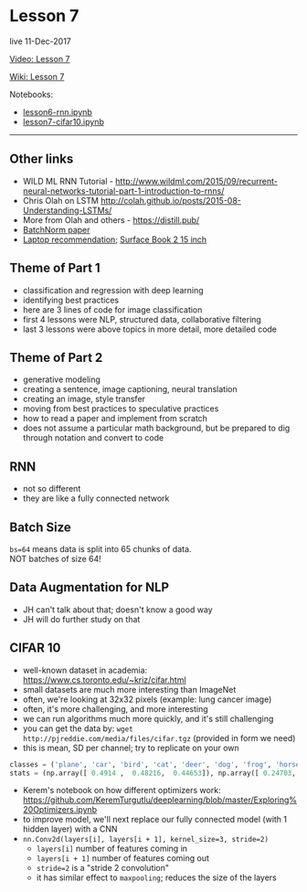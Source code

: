 # Lesson 7  
live 11-Dec-2017

[Video: Lesson 7](https://www.youtube.com/watch?v=H3g26EVADgY&feature=youtu.be)

[Wiki: Lesson 7](http://forums.fast.ai/t/lesson-7-wiki-thread/8847/1)

Notebooks:  
* [lesson6-rnn.ipynb](https://github.com/fastai/fastai/blob/master/courses/dl1/lesson6-rnn.ipynb)
* [lesson7-cifar10.ipynb](https://github.com/fastai/fastai/blob/master/courses/dl1/lesson7-cifar10.ipynb)

---
## Other links
- WILD ML RNN Tutorial - http://www.wildml.com/2015/09/recurrent-neural-networks-tutorial-part-1-introduction-to-rnns/
- Chris Olah on LSTM http://colah.github.io/posts/2015-08-Understanding-LSTMs/
- More from Olah and others - https://distill.pub/
- [BatchNorm paper](https://arxiv.org/pdf/1502.03167.pdf)
- [Laptop recommendation](https://youtu.be/EKzSiuqiHNg?t=1h1m51s); [Surface Book 2 15 inch](https://www.cnet.com/products/microsoft-surface-book-2/review/)


## Theme of Part 1
- classification and regression with deep learning
- identifying best practices
- here are 3 lines of code for image classification
- first 4 lessons were NLP, structured data, collaborative filtering
- last 3 lessons were above topics in more detail, more detailed code

## Theme of Part 2
- generative modeling
- creating a sentence, image captioning, neural translation
- creating an image, style transfer
- moving from best practices to speculative practices
- how to read a paper and implement from scratch
- does not assume a particular math background, but be prepared to dig through notation and convert to code

## RNN
- not so different
- they are like a fully connected network

## Batch Size
`bs=64` means data is split into 65 chunks of data.  
NOT batches of size 64!  

## Data Augmentation for NLP
- JH can't talk about that; doesn't know a good way
- JH will do further study on that

## CIFAR 10
- well-known dataset in academia:  https://www.cs.toronto.edu/~kriz/cifar.html
- small datasets are much more interesting than ImageNet
- often, we're looking at 32x32 pixels (example:  lung cancer image)
- often, it's more challenging, and more interesting
- we can run algorithms much more quickly, and it's still challenging
- you can get the data by:  `wget http://pjreddie.com/media/files/cifar.tgz` (provided in form we need)
- this is mean, SD per channel; try to replicate on your own
```python
classes = ('plane', 'car', 'bird', 'cat', 'deer', 'dog', 'frog', 'horse', 'ship', 'truck')
stats = (np.array([ 0.4914 ,  0.48216,  0.44653]), np.array([ 0.24703,  0.24349,  0.26159]))
```  
- Kerem's notebook on how different optimizers work:  https://github.com/KeremTurgutlu/deeplearning/blob/master/Exploring%20Optimizers.ipynb
- to improve model, we'll next replace our fully connected model (with 1 hidden layer) with a CNN
- `nn.Conv2d(layers[i], layers[i + 1], kernel_size=3, stride=2)`
  - `layers[i]` number of features coming in
  - `layers[i + 1]` number of features coming out
  - `stride=2` is a "stride 2 convolution"
  - it has similar effect to `maxpooling`; reduces the size of the layers
  




